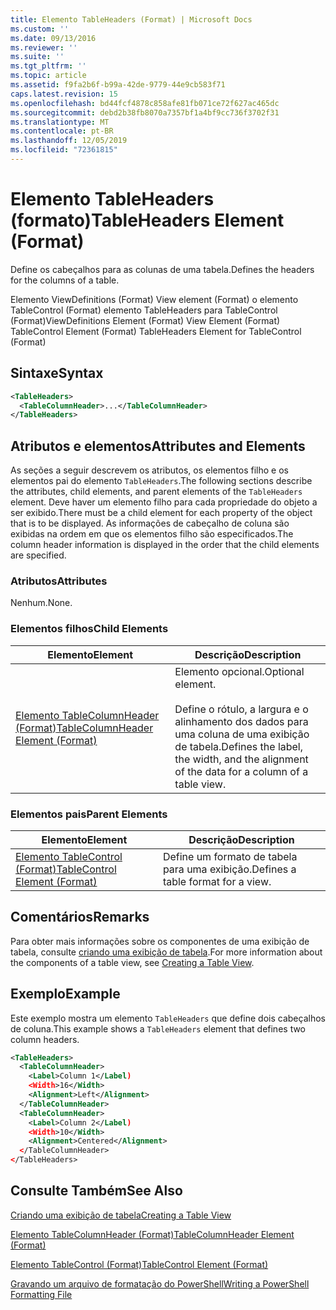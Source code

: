 ```yaml
---
title: Elemento TableHeaders (Format) | Microsoft Docs
ms.custom: ''
ms.date: 09/13/2016
ms.reviewer: ''
ms.suite: ''
ms.tgt_pltfrm: ''
ms.topic: article
ms.assetid: f9fa2b6f-b99a-42de-9779-44e9cb583f71
caps.latest.revision: 15
ms.openlocfilehash: bd44fcf4878c858afe81fb071ce72f627ac465dc
ms.sourcegitcommit: debd2b38fb8070a7357bf1a4bf9cc736f3702f31
ms.translationtype: MT
ms.contentlocale: pt-BR
ms.lasthandoff: 12/05/2019
ms.locfileid: "72361815"
---
```

# <a name="tableheaders-element-format"></a><span data-ttu-id="2d520-102">Elemento TableHeaders (formato)</span><span class="sxs-lookup"><span data-stu-id="2d520-102">TableHeaders Element (Format)</span></span>

<span data-ttu-id="2d520-103">Define os cabeçalhos para as colunas de uma tabela.</span><span class="sxs-lookup"><span data-stu-id="2d520-103">Defines the headers for the columns of a table.</span></span>

<span data-ttu-id="2d520-104">Elemento ViewDefinitions (Format) View element (Format) o elemento TableControl (Format) elemento TableHeaders para TableControl (Format)</span><span class="sxs-lookup"><span data-stu-id="2d520-104">ViewDefinitions Element (Format) View Element (Format) TableControl Element (Format) TableHeaders Element for TableControl (Format)</span></span>

## <a name="syntax"></a><span data-ttu-id="2d520-105">Sintaxe</span><span class="sxs-lookup"><span data-stu-id="2d520-105">Syntax</span></span>

```xml
<TableHeaders>
  <TableColumnHeader>...</TableColumnHeader>
</TableHeaders>

```

## <a name="attributes-and-elements"></a><span data-ttu-id="2d520-106">Atributos e elementos</span><span class="sxs-lookup"><span data-stu-id="2d520-106">Attributes and Elements</span></span>

<span data-ttu-id="2d520-107">As seções a seguir descrevem os atributos, os elementos filho e os elementos pai do elemento `TableHeaders`.</span><span class="sxs-lookup"><span data-stu-id="2d520-107">The following sections describe the attributes, child elements, and parent elements of the `TableHeaders` element.</span></span> <span data-ttu-id="2d520-108">Deve haver um elemento filho para cada propriedade do objeto a ser exibido.</span><span class="sxs-lookup"><span data-stu-id="2d520-108">There must be a child element for each property of the object that is to be displayed.</span></span> <span data-ttu-id="2d520-109">As informações de cabeçalho de coluna são exibidas na ordem em que os elementos filho são especificados.</span><span class="sxs-lookup"><span data-stu-id="2d520-109">The column header information is displayed in the order that the child elements are specified.</span></span>

### <a name="attributes"></a><span data-ttu-id="2d520-110">Atributos</span><span class="sxs-lookup"><span data-stu-id="2d520-110">Attributes</span></span>

<span data-ttu-id="2d520-111">Nenhum.</span><span class="sxs-lookup"><span data-stu-id="2d520-111">None.</span></span>

### <a name="child-elements"></a><span data-ttu-id="2d520-112">Elementos filhos</span><span class="sxs-lookup"><span data-stu-id="2d520-112">Child Elements</span></span>

|<span data-ttu-id="2d520-113">Elemento</span><span class="sxs-lookup"><span data-stu-id="2d520-113">Element</span></span>|<span data-ttu-id="2d520-114">Descrição</span><span class="sxs-lookup"><span data-stu-id="2d520-114">Description</span></span>|
|-------------|-----------------|
|[<span data-ttu-id="2d520-115">Elemento TableColumnHeader (Format)</span><span class="sxs-lookup"><span data-stu-id="2d520-115">TableColumnHeader Element (Format)</span></span>](./tablecolumnheader-element-format.md)|<span data-ttu-id="2d520-116">Elemento opcional.</span><span class="sxs-lookup"><span data-stu-id="2d520-116">Optional element.</span></span><br /><br /> <span data-ttu-id="2d520-117">Define o rótulo, a largura e o alinhamento dos dados para uma coluna de uma exibição de tabela.</span><span class="sxs-lookup"><span data-stu-id="2d520-117">Defines the label, the width, and the alignment of the data for a column of a table view.</span></span>|

### <a name="parent-elements"></a><span data-ttu-id="2d520-118">Elementos pais</span><span class="sxs-lookup"><span data-stu-id="2d520-118">Parent Elements</span></span>

|<span data-ttu-id="2d520-119">Elemento</span><span class="sxs-lookup"><span data-stu-id="2d520-119">Element</span></span>|<span data-ttu-id="2d520-120">Descrição</span><span class="sxs-lookup"><span data-stu-id="2d520-120">Description</span></span>|
|-------------|-----------------|
|[<span data-ttu-id="2d520-121">Elemento TableControl (Format)</span><span class="sxs-lookup"><span data-stu-id="2d520-121">TableControl Element (Format)</span></span>](./tablecontrol-element-format.md)|<span data-ttu-id="2d520-122">Define um formato de tabela para uma exibição.</span><span class="sxs-lookup"><span data-stu-id="2d520-122">Defines a table format for a view.</span></span>|

## <a name="remarks"></a><span data-ttu-id="2d520-123">Comentários</span><span class="sxs-lookup"><span data-stu-id="2d520-123">Remarks</span></span>

<span data-ttu-id="2d520-124">Para obter mais informações sobre os componentes de uma exibição de tabela, consulte [criando uma exibição de tabela](./creating-a-table-view.md).</span><span class="sxs-lookup"><span data-stu-id="2d520-124">For more information about the components of a table view, see [Creating a Table View](./creating-a-table-view.md).</span></span>

## <a name="example"></a><span data-ttu-id="2d520-125">Exemplo</span><span class="sxs-lookup"><span data-stu-id="2d520-125">Example</span></span>

<span data-ttu-id="2d520-126">Este exemplo mostra um elemento `TableHeaders` que define dois cabeçalhos de coluna.</span><span class="sxs-lookup"><span data-stu-id="2d520-126">This example shows a `TableHeaders` element that defines two column headers.</span></span>

```xml
<TableHeaders>
  <TableColumnHeader>
    <Label>Column 1</Label)
    <Width>16</Width>
    <Alignment>Left</Alignment>
  </TableColumnHeader>
  <TableColumnHeader>
    <Label>Column 2</Label)
    <Width>10</Width>
    <Alignment>Centered</Alignment>
  </TableColumnHeader>
</TableHeaders>
```

## <a name="see-also"></a><span data-ttu-id="2d520-127">Consulte Também</span><span class="sxs-lookup"><span data-stu-id="2d520-127">See Also</span></span>

[<span data-ttu-id="2d520-128">Criando uma exibição de tabela</span><span class="sxs-lookup"><span data-stu-id="2d520-128">Creating a Table View</span></span>](./creating-a-table-view.md)

[<span data-ttu-id="2d520-129">Elemento TableColumnHeader (Format)</span><span class="sxs-lookup"><span data-stu-id="2d520-129">TableColumnHeader Element (Format)</span></span>](./tablecolumnheader-element-format.md)

[<span data-ttu-id="2d520-130">Elemento TableControl (Format)</span><span class="sxs-lookup"><span data-stu-id="2d520-130">TableControl Element (Format)</span></span>](./tablecontrol-element-format.md)

[<span data-ttu-id="2d520-131">Gravando um arquivo de formatação do PowerShell</span><span class="sxs-lookup"><span data-stu-id="2d520-131">Writing a PowerShell Formatting File</span></span>](./writing-a-powershell-formatting-file.md)

